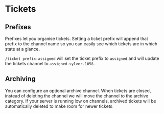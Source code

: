 # Tickets

## Prefixes

Prefixes let you organise tickets. Setting a ticket prefix will append that prefix to the channel name so you can easily see which tickets are in which state at a glance.

`/ticket prefix:assigned` will set the ticket prefix to `assigned` and will update the tickets channel to `assigned-sylver-1058`.

## Archiving

You can configure an optional archive channel. When tickets are closed, instead of deleting the channel we will move the channel to the archive category. If your server is running low on channels, archived tickets will be automatically deleted to make room for newer tickets.
